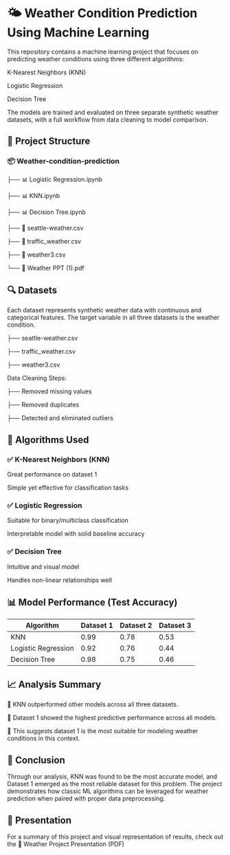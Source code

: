 # 🌤️ Weather Condition Prediction Using Machine Learning
This repository contains a machine learning project that focuses on predicting weather conditions using three different algorithms:

K-Nearest Neighbors (KNN)

Logistic Regression

Decision Tree

The models are trained and evaluated on three separate synthetic weather datasets, with a full workflow from data cleaning to model comparison.

## 📁 Project Structure

### 📦 Weather-condition-prediction
├── 📊 Logistic Regression.ipynb

├── 📊 KNN.ipynb

├── 📊 Decision Tree.ipynb

├── 📄 seattle-weather.csv

├── 📄 traffic_weather.csv

├── 📄 weather3.csv

└── 📑 Weather PPT (1).pdf

## 🔍 Datasets
Each dataset represents synthetic weather data with continuous and categorical features. The target variable in all three datasets is the weather condition.

├── seattle-weather.csv

├── traffic_weather.csv

├── weather3.csv

Data Cleaning Steps:

├── Removed missing values

├── Removed duplicates

├── Detected and eliminated outliers

## 🧠 Algorithms Used
### ✅ K-Nearest Neighbors (KNN)

Great performance on dataset 1

Simple yet effective for classification tasks

### ✅ Logistic Regression

Suitable for binary/multiclass classification

Interpretable model with solid baseline accuracy

### ✅ Decision Tree

Intuitive and visual model

Handles non-linear relationships well

## 📊 Model Performance (Test Accuracy)
| Algorithm            | Dataset 1 | Dataset 2 | Dataset 3 |
|----------------------|-----------|-----------|-----------|
| KNN                  | 0.99      | 0.78      | 0.53      |
| Logistic Regression  | 0.92      | 0.76      | 0.44      |
| Decision Tree        | 0.98      | 0.75      | 0.46      |

## 📈 Analysis Summary
🔹 KNN outperformed other models across all three datasets.

🔹 Dataset 1 showed the highest predictive performance across all models.

🔹 This suggests dataset 1 is the most suitable for modeling weather conditions in this context.

## 🧾 Conclusion
Through our analysis, KNN was found to be the most accurate model, and Dataset 1 emerged as the most reliable dataset for this problem. The project demonstrates how classic ML algorithms can be leveraged for weather prediction when paired with proper data preprocessing.

## 📎 Presentation
For a summary of this project and visual representation of results, check out the 📄 Weather Project Presentation (PDF)


